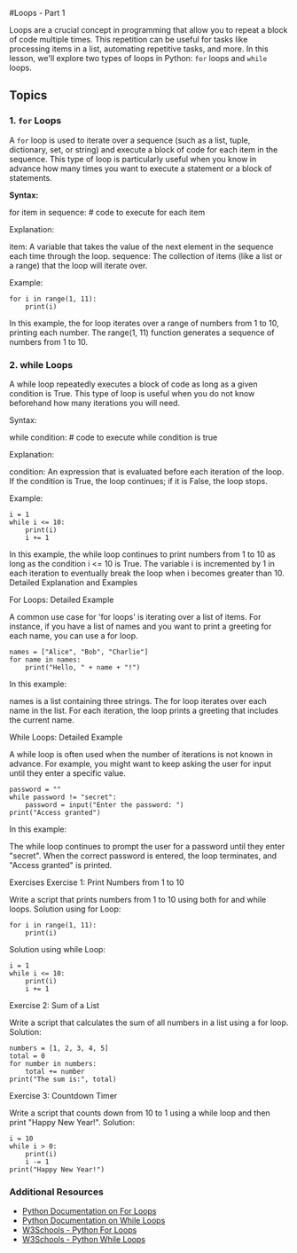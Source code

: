 #Loops - Part 1

Loops are a crucial concept in programming that allow you to repeat a block of code multiple times. This repetition can be useful for tasks like processing items in a list, automating repetitive tasks, and more. In this lesson, we'll explore two types of loops in Python: `for` loops and `while` loops.

## Topics

### 1. `for` Loops
A `for` loop is used to iterate over a sequence (such as a list, tuple, dictionary, set, or string) and execute a block of code for each item in the sequence. This type of loop is particularly useful when you know in advance how many times you want to execute a statement or a block of statements.

**Syntax:**

for item in sequence:
    # code to execute for each item

Explanation:

  item: A variable that takes the value of the next element in the sequence each time through the loop.
  sequence: The collection of items (like a list or a range) that the loop will iterate over.

Example:

    for i in range(1, 11):
        print(i)

In this example, the for loop iterates over a range of numbers from 1 to 10, printing each number. The range(1, 11) function generates a sequence of numbers from 1 to 10.

### 2. while Loops

A while loop repeatedly executes a block of code as long as a given condition is True. This type of loop is useful when you do not know beforehand how many iterations you will need.

Syntax:



while condition:
    # code to execute while condition is true

Explanation:

  condition: An expression that is evaluated before each iteration of the loop. If the condition is True, the loop continues; if it is False, the loop stops.

Example:

    i = 1
    while i <= 10:
        print(i)
        i += 1

In this example, the while loop continues to print numbers from 1 to 10 as long as the condition i <= 10 is True. The variable i is incremented by 1 in each iteration to eventually break the loop when i becomes greater than 10.
Detailed Explanation and Examples

For Loops: Detailed Example

A common use case for 'for loops' is iterating over a list of items. For instance, if you have a list of names and you want to print a greeting for each name, you can use a for loop.



    names = ["Alice", "Bob", "Charlie"]
    for name in names:
        print("Hello, " + name + "!")

In this example:

  names is a list containing three strings.
  The for loop iterates over each name in the list.
  For each iteration, the loop prints a greeting that includes the current name.

While Loops: Detailed Example

A while loop is often used when the number of iterations is not known in advance. For example, you might want to keep asking the user for input until they enter a specific value.



    password = ""
    while password != "secret":
        password = input("Enter the password: ")
    print("Access granted")

In this example:

  The while loop continues to prompt the user for a password until they enter "secret".
  When the correct password is entered, the loop terminates, and "Access granted" is printed.

Exercises
Exercise 1: Print Numbers from 1 to 10

Write a script that prints numbers from 1 to 10 using both for and while loops.
Solution using for Loop:

    for i in range(1, 11):
        print(i)

Solution using while Loop:

    i = 1
    while i <= 10:
        print(i)
        i += 1

Exercise 2: Sum of a List

Write a script that calculates the sum of all numbers in a list using a for loop.
Solution:


    numbers = [1, 2, 3, 4, 5]
    total = 0
    for number in numbers:
        total += number
    print("The sum is:", total)

Exercise 3: Countdown Timer

Write a script that counts down from 10 to 1 using a while loop and then print "Happy New Year!".
Solution:
    
    i = 10
    while i > 0:
        print(i)
        i -= 1
    print("Happy New Year!")



### Additional Resources
- [Python Documentation on For Loops](https://docs.python.org/3/tutorial/controlflow.html#for-statements)
- [Python Documentation on While Loops](https://docs.python.org/3/tutorial/introduction.html#first-steps-towards-programming)
- [W3Schools - Python For Loops](https://www.w3schools.com/python/python_for_loops.asp)
- [W3Schools - Python While Loops](https://www.w3schools.com/python/python_while_loops.asp)
